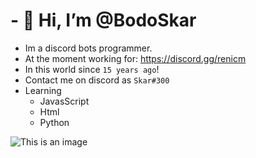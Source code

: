 # - 👋 Hi, I’m @BodoSkar
- Im a discord bots programmer.
- At the moment working for: https://discord.gg/renicm
- In this world since `15 years ago`!
- Contact me on discord as `Skar#300`
- Learning
  - JavasScript
  - Html
  - Python
  
![This is an image](https://c.tenor.com/tJbHT6opsHIAAAAC/pusheen-cat.gif)
